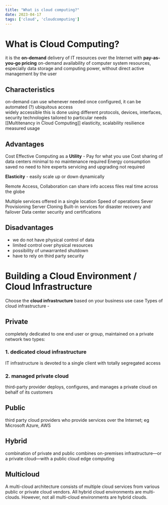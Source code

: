 ```yaml
---
title: "What is cloud computing?"
date: 2023-04-17
tags: ['cloud', 'cloudcomputing']
---
```


# What is Cloud Computing? 
it is the **on-demand** delivery of IT resources over the Internet with **pay-as-you-go pricing**
on-demand availability of computer system resources, especially data storage and computing power, without direct active management by the user

## Characteristics 
on-demand 
	can use whenever needed
	once configured, it can be automated (?) 
ubiquitous access  
	widely accessible 
	this is done using different protocols, devices, interfaces, security technologies 
	tailored to particular needs 	
[[Multitenancy in Cloud Computing]] 
elasticity, scalability 
resilience
measured usage  
## Advantages
Cost Effective 
	Computing as a **Utility** - Pay for what you use
	Cost sharing of data centers
	minimal to no maintenance required
	Energy consumption saved 
	no need to hire experts 
	servicing and upgrading not required 

**Elasticity** - easily scale up or down dynamically

Remote Access, Collaboration
	can share info 
	access files real time 
	across the globe 

Multiple services offered in a single location 
Speed of operations
Sever Provisioning
Server Cloning
Built-in services for disaster recovery and failover
Data center security and certifications

## Disadvantages
- we do not have physical control of data 
- limited control over physical resources 
- possibility of unwarranted shutdown
- have to rely on third party security 

# Building a Cloud Environment / Cloud Infrastructure 

Choose the **cloud infrastructure** based on your business use case 
Types of cloud infrastructure - 
## Private
completely dedicated to one end user or group, maintained on a private network
two types: 
### 1. dedicated cloud infrastructure 
IT infrastructure is devoted to a single client with totally segregated access
### 2. managed private cloud
 third-party provider deploys, configures, and manages a private cloud on behalf of its customers
## Public 
third party cloud providers who provide services over the Internet; eg Microsoft       Azure, AWS 
## Hybrid 
combination of private and public 
combines on-premises infrastructure—or a private cloud—with a public cloud 
edge computing 
## Multicloud 
A multi-cloud architecture consists of multiple cloud services from various public or private cloud vendors. All hybrid cloud environments are multi-clouds. However, not all multi-cloud environments are hybrid clouds.
